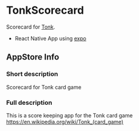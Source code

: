 #  TonkScorecard

Scorecard for [Tonk](https://en.wikipedia.org/wiki/Tonk_(card_game)).

* React Native App using [expo](https://expo.io)

## AppStore Info

### Short description

Scorecard for Tonk card game

### Full description

This is a score keeping app for the Tonk card game https://en.wikipedia.org/wiki/Tonk_(card_game)

